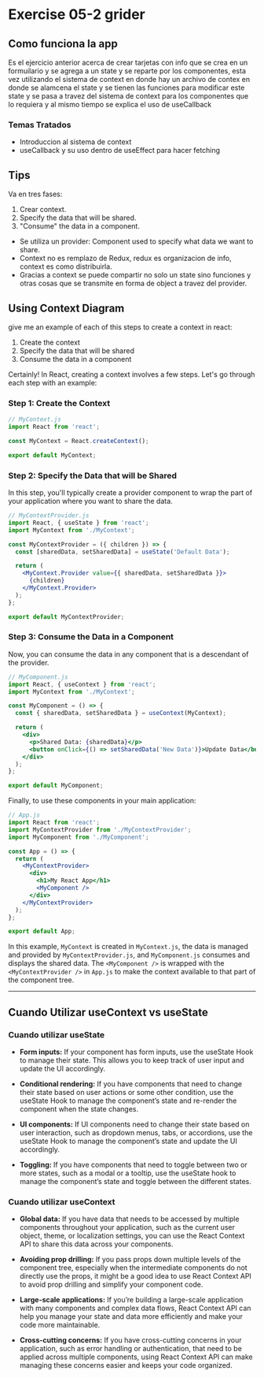 # Exercise 05-2 grider

## Como funciona la app

Es el ejercicio anterior acerca de crear tarjetas con info que se crea en un formuilario y se agrega a un state y se reparte por los componentes, esta vez utilizando el sistema de context en donde hay un archivo de contex en donde se alamcena el state y se tienen las funciones para modificar este state y se pasa a travez del sistema de context para los componentes que lo requiera y al mismo tiempo se explica el uso de useCallback

### Temas Tratados

- Introduccion al sistema de context
- useCallback y su uso dentro de useEffect para hacer fetching

## Tips

Va en tres fases:

1. Crear context.
2. Specify the data that will be shared.
3. "Consume" the data in a component.

- Se utiliza un provider: Component used to specify what data we want to share.
- Context no es remplazo de Redux, redux es organizacion de info, context es como distribuirla.
- Gracias a context se puede compartir no solo un state sino funciones y otras cosas que se transmite en forma de object a travez del provider.

## Using Context Diagram

give me an example of each of this steps to create a context in react:

1. Create the context
2. Specify the data that will be shared
3. Consume the data in a component

Certainly! In React, creating a context involves a few steps. Let's go through each step with an example:

### Step 1: Create the Context

```jsx
// MyContext.js
import React from 'react';

const MyContext = React.createContext();

export default MyContext;
```

### Step 2: Specify the Data that will be Shared

In this step, you'll typically create a provider component to wrap the part of your application where you want to share the data.

```jsx
// MyContextProvider.js
import React, { useState } from 'react';
import MyContext from './MyContext';

const MyContextProvider = ({ children }) => {
  const [sharedData, setSharedData] = useState('Default Data');

  return (
    <MyContext.Provider value={{ sharedData, setSharedData }}>
      {children}
    </MyContext.Provider>
  );
};

export default MyContextProvider;
```

### Step 3: Consume the Data in a Component

Now, you can consume the data in any component that is a descendant of the provider.

```jsx
// MyComponent.js
import React, { useContext } from 'react';
import MyContext from './MyContext';

const MyComponent = () => {
  const { sharedData, setSharedData } = useContext(MyContext);

  return (
    <div>
      <p>Shared Data: {sharedData}</p>
      <button onClick={() => setSharedData('New Data')}>Update Data</button>
    </div>
  );
};

export default MyComponent;
```

Finally, to use these components in your main application:

```jsx
// App.js
import React from 'react';
import MyContextProvider from './MyContextProvider';
import MyComponent from './MyComponent';

const App = () => {
  return (
    <MyContextProvider>
      <div>
        <h1>My React App</h1>
        <MyComponent />
      </div>
    </MyContextProvider>
  );
};

export default App;
```

In this example, `MyContext` is created in `MyContext.js`, the data is managed and provided by `MyContextProvider.js`, and `MyComponent.js` consumes and displays the shared data. The `<MyComponent />` is wrapped with the `<MyContextProvider />` in `App.js` to make the context available to that part of the component tree.

***

## Cuando Utilizar useContext vs useState

### Cuando utilizar useState

- **Form inputs:** If your component has form inputs, use the useState Hook to manage their state. This allows you to keep track of user input and update the UI accordingly.

- **Conditional rendering:** If you have components that need to change their state based on user actions or some other condition, use the useState Hook to manage the component’s state and re-render the component when the state changes.

- **UI components:** If UI components need to change their state based on user interaction, such as dropdown menus, tabs, or accordions, use the useState Hook to manage the component’s state and update the UI accordingly.

- **Toggling:** If you have components that need to toggle between two or more states, such as a modal or a tooltip, use the useState hook to manage the component’s state and toggle between the different states.

### Cuando utilizar useContext

- **Global data:** If you have data that needs to be accessed by multiple components throughout your application, such as the current user object, theme, or localization settings, you can use the React Context API to share this data across your components.

- **Avoiding prop drilling:** If you pass props down multiple levels of the component tree, especially when the intermediate components do not directly use the props, it might be a good idea to use React Context API to avoid prop drilling and simplify your component code.

- **Large-scale applications:** If you’re building a large-scale application with many components and complex data flows, React Context API can help you manage your state and data more efficiently and make your code more maintainable.

- **Cross-cutting concerns:** If you have cross-cutting concerns in your application, such as error handling or authentication, that need to be applied across multiple components, using React Context API can make managing these concerns easier and keeps your code organized.
